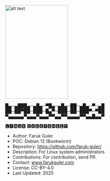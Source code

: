 <img src="https://cdn.britannica.com/99/124299-050-4B4D509F/Linus-Torvalds-2012.jpg" alt="alt text" width="200" height="300">



█▄─▄███▄─▄█▄─▀█▄─▄█▄─██─▄█▄─▀─▄█
██─██▀██─███─█▄▀─███─██─███▀─▀██
▀▄▄▄▄▄▀▄▄▄▀▄▄▄▀▀▄▄▀▀▄▄▄▄▀▀▄▄█▄▄▀

🅻🅸🅽🆄🆇 🅲🅷🅴🅰🆃🆂🅷🅴🅴🆃
- Author: Faruk Guler
- POC: Debian 12 (Bookworm)
- Repository: https://github.com/faruk-guler/
- Description: For Linux system administrators
- Contributions: For contribution, send PR.
- Contact: www.farukguler.com
- License: CC-BY-4.0
- Last Updated: 2025
